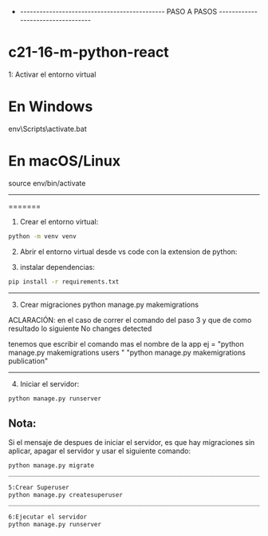 * --------------------------------------------- PASO A PASOS ---------------------------------- 
# c21-16-m-python-react


1: Activar el entorno virtual

# En Windows
env\Scripts\activate.bat

# En macOS/Linux
source env/bin/activate
_______________________________________________________________________________
=======
1. Crear el entorno virtual:

```bash
python -m venv venv
```

2. Abrir el entorno virtual desde vs code con la extension de python:

3. instalar dependencias:
```bash
pip install -r requirements.txt
```
_______________________________________________________________________________
3. Crear migraciones
python manage.py makemigrations

ACLARACIÓN: en el caso de correr el comando del paso 3 y que de como resultado lo siguiente
No changes detected

tenemos que escribir el comando mas el nombre de la app ej = "python manage.py makemigrations users "  "python manage.py makemigrations publication" 
_______________________________________________________________________________

4. Iniciar el servidor:

```bash
python manage.py runserver
```

## Nota:

Si el mensaje de despues de iniciar el servidor, es que hay migraciones sin aplicar, apagar el servidor y usar el siguiente comando:

```bash
python manage.py migrate
_______________________________________________________________________________

5:Crear Superuser 
python manage.py createsuperuser
_______________________________________________________________________________

6:Ejecutar el servidor
python manage.py runserver
